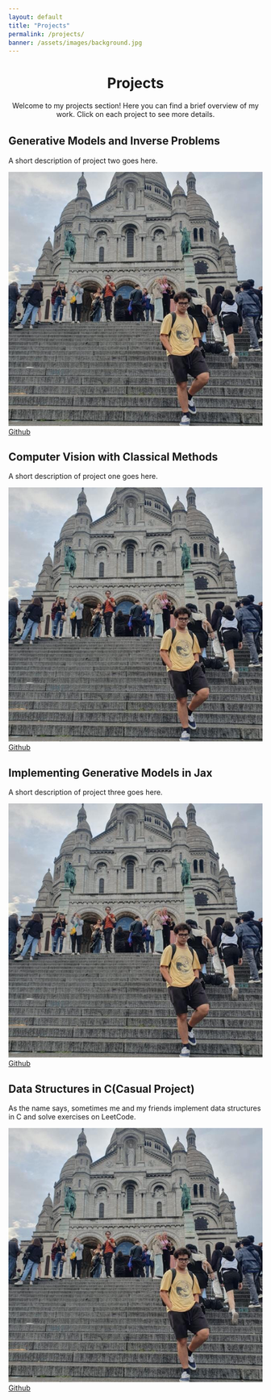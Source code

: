 ```yaml
---
layout: default
title: "Projects"
permalink: /projects/
banner: /assets/images/background.jpg
---
```














<div style="text-align:center; margin-bottom: 2rem;">
  <h1>Projects</h1>
  <p>Welcome to my projects section! Here you can find a brief overview of my work. Click on each project to see more details.</p>
</div>

<div class="projects-container">

<!-- Project 1 -->
  <div class="project-card">
    <h2>Generative Models and Inverse Problems</h2>
    <p>A short description of project two goes here.</p>
    <div class="project-icons">
    <i class="devicon-python-plain colored" title="Python"></i>
    </div>

  <div class="project-image-container">
    <img src="/assets/images/profile.png" alt="Project 1 image" class="project-image">
    <a href="https://github.com/EwerthonMelzani/PRE_Compressed_Sensing_using_Generative_Models" class="read-more-link">Github</a>
  </div>
  </div>

  <!-- Project 2 -->
  <div class="project-card">
  <h2>Computer Vision with Classical Methods</h2>
  <p>A short description of project one goes here.</p>

  <div class="project-icons">
  <i class="devicon-cplusplus-plain colored" title="C++"></i>
  </div>

  <div class="project-image-container">
    <img src="/assets/images/profile.png" alt="Project 2 image" class="project-image">
    <a href="https://github.com/Sh3xe/edge-detector" class="read-more-link">Github</a>
  </div>
  </div>


  <!-- Project 3 -->
  <div class="project-card">
    <h2>Implementing Generative Models in Jax</h2>
    <p>A short description of project three goes here.</p>
    <div class="project-icons">
    <i class="devicon-python-plain colored" title="Python (JAX)"></i>
    <i class="devicon-jupyter-plain colored" title="JAX"></i>
    </div>

  <div class="project-image-container">
    <img src="/assets/images/profile.png" alt="Project 3 image" class="project-image">
    <a href="https://github.com/EwerthonMelzani/Stable_Diffusion" class="read-more-link">Github</a>
  </div>
  </div>

  <!-- Project 4 -->
  <div class="project-card">
    <h2>Data Structures in C(Casual Project)</h2>
    <p>As the name says, sometimes me and my friends implement data structures in C and solve exercises on LeetCode.</p>
    <div class="project-icons">
    <i class="devicon-c-plain colored" title="C"></i>
    </div>

  <div class="project-image-container">
    <img src="/assets/images/profile.png" alt="Project 4 image" class="project-image">
    <a href="https://github.com/EwerthonMelzani/Friends_of_C" class="read-more-link">Github</a>
  </div>
  </div>

</div>
